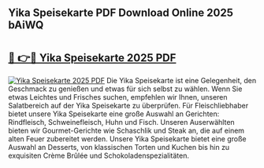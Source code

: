 ## Yika Speisekarte PDF Download Online 2025 bAiWQ

# <h2><a href="http://gccceg.nevu.top/?p=Yika+Speisekarte">🔗 👉🔴 Yika Speisekarte 2025 PDF</a></h2>

[![Yika Speisekarte 2025 PDF](https://i.imgur.com/dBaPXMq.png)](http://gccceg.nevu.top/?p=Yika+Speisekarte)
Die Yika Speisekarte ist eine Gelegenheit, den Geschmack zu genießen und etwas für sich selbst zu wählen. Wenn Sie etwas Leichtes und Frisches suchen, empfehlen wir Ihnen, unseren Salatbereich auf der Yika Speisekarte zu überprüfen. Für Fleischliebhaber bietet unsere Yika Speisekarte eine große Auswahl an Gerichten: Rindfleisch, Schweinefleisch, Huhn und Fisch. Unseren Auserwählten bieten wir Gourmet-Gerichte wie Schaschlik und Steak an, die auf einem alten Feuer zubereitet werden. Unsere Yika Speisekarte bietet eine große Auswahl an Desserts, von klassischen Torten und Kuchen bis hin zu exquisiten Crème Brûlée und Schokoladenspezialitäten.
